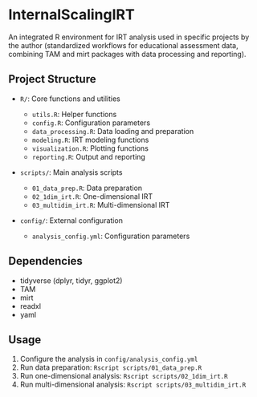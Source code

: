 # InternalScalingIRT

An integrated R environment for IRT analysis used in specific projects by the author (standardized workflows for educational assessment data, combining TAM and mirt packages with data processing and reporting).

## Project Structure

- `R/`: Core functions and utilities
  - `utils.R`: Helper functions
  - `config.R`: Configuration parameters
  - `data_processing.R`: Data loading and preparation
  - `modeling.R`: IRT modeling functions
  - `visualization.R`: Plotting functions
  - `reporting.R`: Output and reporting

- `scripts/`: Main analysis scripts
  - `01_data_prep.R`: Data preparation
  - `02_1dim_irt.R`: One-dimensional IRT
  - `03_multidim_irt.R`: Multi-dimensional IRT

- `config/`: External configuration
  - `analysis_config.yml`: Configuration parameters

## Dependencies

- tidyverse (dplyr, tidyr, ggplot2)
- TAM
- mirt
- readxl
- yaml

## Usage

1. Configure the analysis in `config/analysis_config.yml`
2. Run data preparation: `Rscript scripts/01_data_prep.R`
3. Run one-dimensional analysis: `Rscript scripts/02_1dim_irt.R`
4. Run multi-dimensional analysis: `Rscript scripts/03_multidim_irt.R`
